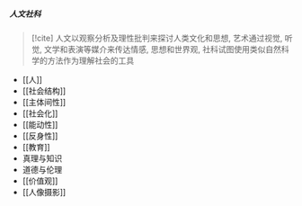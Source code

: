 ##### 人文社科
>[!cite] 人文以观察分析及理性批判来探讨人类文化和思想, 艺术通过视觉, 听觉, 文学和表演等媒介来传达情感, 思想和世界观, 社科试图使用类似自然科学的方法作为理解社会的工具
- [[人]]
- [[社会结构]]
- [[主体间性]]
- [[社会化]]
- [[能动性]]
- [[反身性]]
- [[教育]]
- 真理与知识
- 道德与伦理
- [[价值观]]
- [[人像摄影]]

